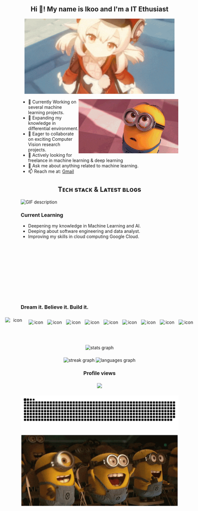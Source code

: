
<h2 align="center">Hi 👋! My name is Ikoo and I'm a IT Ethusiast</h2>
<p align="center">
   <img src="./gifs/klee-gemoy.gif" />
</p>


<img align="right" src="./gifs/minion-1.gif"  />

- 🔭 Currently Working on several machine learning projects.
- 🧮 Expanding my knowledge in differential environment.
- 👯 Eager to collaborate on exciting Computer Vision research projects.
- 🤔 Actively looking for freelance in machine learning & deep learning
- 💬 Ask me about anything related to machine learning.
- 📫 Reach me at: [Gmail](gilang.ikoo15@gmail.com)
<!-- - 😄 Pronouns: He/Him -->
<!-- - 🧾 Check out my [resume](#masukinlink).
- 📝 I sometimes write articles on [my blog](#masukinlink). -->
<!-- - ⚡ Fun fact: I spend more time thinking about  than writing them 🤣 -->


<!--Languages and Tools Section-->       
<h2 align="center">Tᴇᴄʜ sᴛᴀᴄᴋ & Lᴀᴛᴇsᴛ ʙʟᴏɢs</h2> 
<picture>
  <source media="(prefers-color-scheme: dark)" srcset="./Skills_Animation_Dark.gif">
  <source media="(prefers-color-scheme: light)" srcset="./Skills_Animation_White.gif">
  <img align="left" alt="GIF description" src="./Skills_Animation_White.gif">
</picture>
<br />

<h3 align="left">Current Learning</h3>
<ul align="left">
  <li>Deepening my knowledge in Machine Learning and AI.</li>
  <li>Deeping about software engineering and data analyst.</li>
  <li>Improving my skills in cloud computing Google Cloud.</li>
</ul>
  
<!-- <h3 align="left">Latest Blog Posts</h3>
<ul align="left">
  <li><a href="www.google.com">😎Debug Like a Pro in 2025🧑‍💻</a></li>
  <li><a href="www.google.com">✨Open-Source Hidden Gems v2🤯</a></li>
  <li><a href="www.google.com">🫵You Should Try These Tools In Your Next Project</a></li>
</ul> -->
<br />
<br />
<br />
<br />
<br />
<br />
<br />
<br />
<br />
<br />



###

<h3 align="left">Dream it. Believe it. Build it.</h3>

###
<div align="center">
<div style="display: flex; justify-content: center; align-items: center; width: 100%; align:center; gap: 10px; ">
  <img src="https://techstack-generator.vercel.app/js-icon.svg" alt="icon" width="65" height="65" />
  <img src="https://techstack-generator.vercel.app/react-icon.svg" alt="icon" width="50" height="50" />
  <img src="https://techstack-generator.vercel.app/python-icon.svg" alt="icon" width="50" height="50" />
  <img src="https://techstack-generator.vercel.app/docker-icon.svg" alt="icon" width="50" height="50" />
  <img src="https://techstack-generator.vercel.app/mysql-icon.svg" alt="icon" width="50" height="50" />
  <img src="https://techstack-generator.vercel.app/nginx-icon.svg" alt="icon" width="50" height="50" />
  <img src="https://techstack-generator.vercel.app/webpack-icon.svg" alt="icon" width="50" height="50" />
  <img src="https://techstack-generator.vercel.app/ts-icon.svg" alt="icon" width="50" height="50" />
  <img src="https://techstack-generator.vercel.app/github-icon.svg" alt="icon" width="50" height="50" />
  <img src="https://techstack-generator.vercel.app/kubernetes-icon.svg" alt="icon" width="50" height="50" />
</div>
</div>



###

<div align="center">
  <img src="https://github-readme-stats.vercel.app/api?username=Ame0thyst&hide_title=true&hide_rank=false&show_icons=true&include_all_commits=true&count_private=true&disable_animations=false&theme=github_dark&locale=en&hide_border=true&order=1" height="170" alt="stats graph"  />
</div>

###

<div align="center">
  <img src="https://streak-stats.demolab.com?user=Ame0thyst&locale=en&mode=daily&theme=github_dark&hide_border=true&border_radius=5" height="150" alt="streak graph"  />
  <img src="https://github-readme-stats.vercel.app/api/top-langs?username=Ame0thyst&locale=en&hide_title=true&layout=compact&card_width=320&langs_count=6&theme=github_dark&hide_border=true" height="150" alt="languages graph"  />
</div>



<h3 align="center">Profile views</h3>

###

<div align="center">
  <img src="https://profile-counter.glitch.me/Ame0thyst/count.svg?"  />
</div>



####
<picture>
  <source
    media="(prefers-color-scheme: dark)"
    srcset="\github-user-contribution.svg"
  />
  <source
    media="(prefers-color-scheme: light)"
    srcset="\github-user-contribution.svg"
  />
  <img
    alt="github contribution grid snake animation"
    src="https://raw.githubusercontent.com/platane/snk/output/github-contribution-grid-snake.svg"
  />
</picture>

<p align="center">
   <img src="./gifs/minion-yee.gif" />
</p>